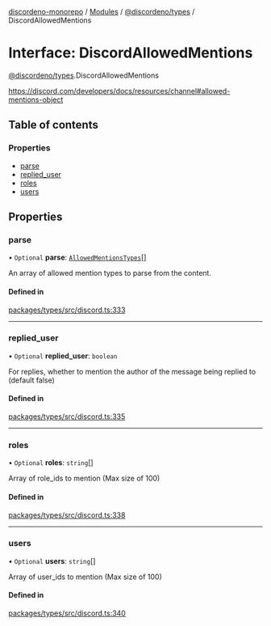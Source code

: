 [discordeno-monorepo](../README.md) / [Modules](../modules.md) / [@discordeno/types](../modules/discordeno_types.md) / DiscordAllowedMentions

# Interface: DiscordAllowedMentions

[@discordeno/types](../modules/discordeno_types.md).DiscordAllowedMentions

https://discord.com/developers/docs/resources/channel#allowed-mentions-object

## Table of contents

### Properties

- [parse](discordeno_types.DiscordAllowedMentions.md#parse)
- [replied_user](discordeno_types.DiscordAllowedMentions.md#replied_user)
- [roles](discordeno_types.DiscordAllowedMentions.md#roles)
- [users](discordeno_types.DiscordAllowedMentions.md#users)

## Properties

### parse

• `Optional` **parse**: [`AllowedMentionsTypes`](../enums/discordeno_types.AllowedMentionsTypes.md)[]

An array of allowed mention types to parse from the content.

#### Defined in

[packages/types/src/discord.ts:333](https://github.com/deepsarda/discordeno/blob/c6dc30bb/packages/types/src/discord.ts#L333)

---

### replied_user

• `Optional` **replied_user**: `boolean`

For replies, whether to mention the author of the message being replied to (default false)

#### Defined in

[packages/types/src/discord.ts:335](https://github.com/deepsarda/discordeno/blob/c6dc30bb/packages/types/src/discord.ts#L335)

---

### roles

• `Optional` **roles**: `string`[]

Array of role_ids to mention (Max size of 100)

#### Defined in

[packages/types/src/discord.ts:338](https://github.com/deepsarda/discordeno/blob/c6dc30bb/packages/types/src/discord.ts#L338)

---

### users

• `Optional` **users**: `string`[]

Array of user_ids to mention (Max size of 100)

#### Defined in

[packages/types/src/discord.ts:340](https://github.com/deepsarda/discordeno/blob/c6dc30bb/packages/types/src/discord.ts#L340)
